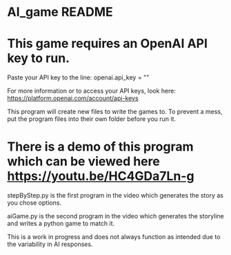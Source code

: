 # AI_game README

# This game requires an OpenAI API key to run.
Paste your API key to the line: openai.api_key = ""

For more information or to access your API keys, look here: https://platform.openai.com/account/api-keys

This program will create new files to write the games to. To prevent a mess, put the program files into their own folder before you run it.


# There is a demo of this program which can be viewed here https://youtu.be/HC4GDa7Ln-g

stepByStep.py is the first program in the video which generates the story as you chose options.

aiGame.py is the second program in the video which generates the storyline and writes a python game to match it.


This is a work in progress and does not always function as intended due to the variability in AI responses.
